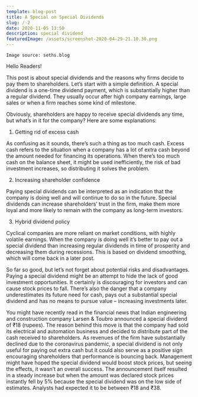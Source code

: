 ```yaml
---
template: blog-post
title: A Special on Special Dividends
slug: /-2
date: 2020-11-05 13:50
description: special dividend
featuredImage: /assets/screenshot-2020-04-29-21.10.30.png
---
```

`Image source: seths.blog`



Hello Readers!

This post is about special dividends and the reasons why firms decide to pay them to shareholders. Let’s start with a simple definition. A special dividend is a one-time dividend payment, which is substantially higher than a regular dividend. They usually occur after high company earnings, large sales or when a firm reaches some kind of milestone.

Obviously, shareholders are happy to receive special dividends any time, but what’s in it for the company? Here are some explanations:

1) Getting rid of excess cash

As confusing as it sounds, there’s such a thing as too much cash. Excess cash refers to the situation when a company has a lot of extra cash beyond the amount needed for financing its operations. When there’s too much cash on the balance sheet, it might be used inefficiently, the risk of bad investment increases, so distributing it solves the problem.

2) Increasing shareholder confidence

Paying special dividends can be interpreted as an indication that the company is doing well and will continue to do so in the future. Special dividends can increase shareholders’ trust in the firm, make them more loyal and more likely to remain with the company as long-term investors.

3) Hybrid dividend policy

Cyclical companies are more reliant on market conditions, with highly volatile earnings. When the company is doing well it’s better to pay out a special dividend than increasing regular dividends in time of prosperity and decreasing them during recessions. This is based on dividend smoothing, which will come back in a later post.

So far so good, but let’s not forget about potential risks and disadvantages. Paying a special dividend might be an attempt to hide the lack of good investment opportunities. It certainly is discouraging for investors and can cause stock prices to fall. There’s also the danger that a company underestimates its future need for cash, pays out a substantial special dividend and has no means to pursue value – increasing investments later.

You might have recently read in the financial news that Indian engineering and construction company Larsen & Toubro announced a special dividend of ₹18 (rupees). The reason behind this move is that the company had sold its electrical and automation business and decided to distribute part of the cash received to shareholders. As revenues of the firm have substantially declined due to the coronavirus pandemic, a special dividend is not only useful for paying out extra cash but it could also serve as a positive sign encouraging shareholders that performance is bouncing back. Management might have hoped the special dividend would boost stock prices, but seeing the effects, it wasn’t an overall success. The announcement itself resulted in a steady increase but when the amount was declared stock prices instantly fell by 5% because the special dividend was on the low side of estimates. Analysts had expected it to be between ₹18 and ₹38.